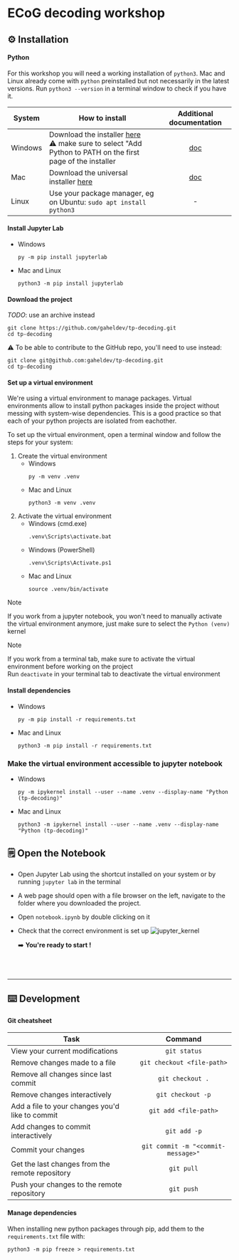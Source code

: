 # ECoG decoding workshop

## ⚙️ Installation

#### Python

For this workshop you will need a working installation of `python3`.
Mac and Linux already come with `python` preinstalled but not necessarily in the latest versions. Run `python3 --version` in a terminal window to check if you have it.

| System | How to install | Additional documentation |
| ---   |  --- | :---: |
| Windows | Download the installer [here](https://www.python.org/ftp/python/3.12.2/python-3.12.2-amd64.exe) <br/> ⚠️ make sure to select "Add Python to PATH on the first page of the installer| [doc](https://docs.python.org/3/using/windows.html) |
| Mac | Download the universal installer [here](https://www.python.org/ftp/python/3.12.2/python-3.12.2-macos11.pkg) | [doc](https://docs.python.org/3/using/mac.html) |
| Linux | Use your package manager, eg on Ubuntu: `sudo apt install python3` | - |


#### Install Jupyter Lab

   + Windows
     ```
     py -m pip install jupyterlab
     ```
   + Mac and Linux
     ```
     python3 -m pip install jupyterlab
     ```

          
#### Download the project

*TODO*: use an archive instead

```
git clone https://github.com/gaheldev/tp-decoding.git
cd tp-decoding
```


⚠️ To be able to contribute to the GitHub repo, you'll need to use instead:
```
git clone git@github.com:gaheldev/tp-decoding.git
cd tp-decoding
```


#### Set up a virtual environment

We're using a virtual environment to manage packages. Virtual environments allow to install python packages inside the project without messing with system-wise dependencies.
This is a good practice so that each of your python projects are isolated from eachother.

To set up the virtual environment, open a terminal window and follow the steps for your system:

1. Create the virtual environment
   + Windows
      ```
      py -m venv .venv
      ```
   + Mac and Linux
     ```
     python3 -m venv .venv
     ```
2. Activate the virtual environment
   + Windows (cmd.exe)
      ```
     .venv\Scripts\activate.bat
      ```
   + Windows (PowerShell)
      ```
     .venv\Scripts\Activate.ps1
      ```
   + Mac and Linux
     ```
     source .venv/bin/activate 
     ```

     
> [!NOTE]
> If you work from a jupyter notebook, you won't need to manually activate the virtual environment anymore, just make sure to select the `Python (venv)` kernel

> [!NOTE]
> If you work from a terminal tab, make sure to activate the virtual environment before working on the project <br/>
> Run `deactivate` in your terminal tab to deactivate the virtual environment

#### Install dependencies

   + Windows
     ```
     py -m pip install -r requirements.txt
     ```
   + Mac and Linux
     ```
     python3 -m pip install -r requirements.txt
     ```

### Make the virtual environment accessible to jupyter notebook

   + Windows
     ```
     py -m ipykernel install --user --name .venv --display-name "Python (tp-decoding)"
     ```
   + Mac and Linux
     ```
     python3 -m ipykernel install --user --name .venv --display-name "Python (tp-decoding)"
     ```

## 🗒️ Open the Notebook

+ Open Jupyter Lab using the shortcut installed on your system or by running `jupyter lab` in the terminal
+ A web page should open with a file browser on the left, navigate to the folder where you downloaded the project.
+ Open `notebook.ipynb` by double clicking on it
+ Check that the correct environment is set up
  ![jupyter_kernel](https://github.com/gaheldev/tp-decoding/assets/78329601/9fb9795b-1591-49a4-a021-3b15149ae07e)

   ➡️ **You're ready to start !**

<br> <br/>

---
## ⌨️ Development

#### Git cheatsheet

| Task | Command |
| --- | :---: |
| View your current modifications | `git status` |
| Remove changes made to a file | `git checkout <file-path>` |
| Remove all changes since last commit | `git checkout .` |
| Remove changes interactively | `git checkout -p` |
| Add a file to your changes you'd like to commit | `git add <file-path>` |
| Add changes to commit interactively | `git add -p` |
| Commit your changes | `git commit -m "<commit-message>"` |
| Get the last changes from the remote repository | `git pull` |
| Push your changes to the remote repository | `git push` |


#### Manage dependencies

When installing new python packages through pip, add them to the `requirements.txt` file with:
```
python3 -m pip freeze > requirements.txt
```

